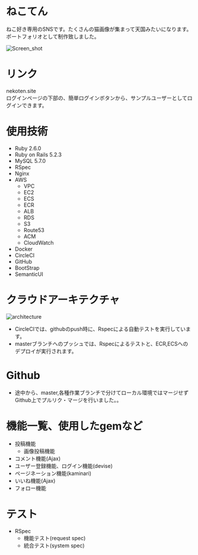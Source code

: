 # ねこてん
ねこ好き専用のSNSです。たくさんの猫画像が集まって天国みたいになります。
ポートフォリオとして制作致しました。

![Screen_shot]()

# リンク
nekoten.site <br>
ログインページの下部の、簡単ログインボタンから、サンプルユーザーとしてログインできます。


# 使用技術
- Ruby 2.6.0
- Ruby on Rails 5.2.3
- MySQL 5.7.0
- RSpec
- Nginx
- AWS
  - VPC
  - EC2
  - ECS
  - ECR
  - ALB
  - RDS
  - S3
  - Route53
  - ACM
  - CloudWatch
- Docker
- CircleCI
- GitHub
- BootStrap
- SemanticUI

# クラウドアーキテクチャ
![architecture]()

- CircleCIでは、githubのpush時に、Rspecによる自動テストを実行しています。
- masterブランチへのプッシュでは、Rspecによるテストと、ECR,ECSへのデプロイが実行されます。

# Github
- 途中から、master,各種作業ブランチで分けてローカル環境ではマージせずGithub上でプルリク・マージを行いました。。

# 機能一覧、使用したgemなど
- 投稿機能
  - 画像投稿機能
- コメント機能(Ajax)
- ユーザー登録機能、ログイン機能(devise)
- ページネーション機能(kaminari)
- いいね機能(Ajax)
- フォロー機能

# テスト
- RSpec
  - 機能テスト(request spec)
  - 統合テスト(system spec)
